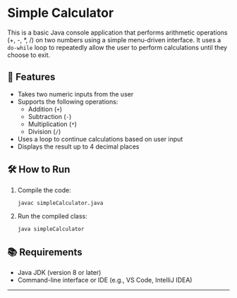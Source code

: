 
# Simple Calculator

This is a basic Java console application that performs arithmetic operations (+, -, *, /) on two numbers using a simple menu-driven interface. It uses a `do-while` loop to repeatedly allow the user to perform calculations until they choose to exit.

## 🔧 Features

- Takes two numeric inputs from the user
- Supports the following operations:
  - Addition (`+`)
  - Subtraction (`-`)
  - Multiplication (`*`)
  - Division (`/`)
- Uses a loop to continue calculations based on user input
- Displays the result up to 4 decimal places

## 🛠 How to Run

1. Compile the code:

   ```bash
   javac simpleCalculator.java
   ```

2. Run the compiled class:

   ```bash
   java simpleCalculator
   ```

## 📚 Requirements

* Java JDK (version 8 or later)
* Command-line interface or IDE (e.g., VS Code, IntelliJ IDEA)

---
